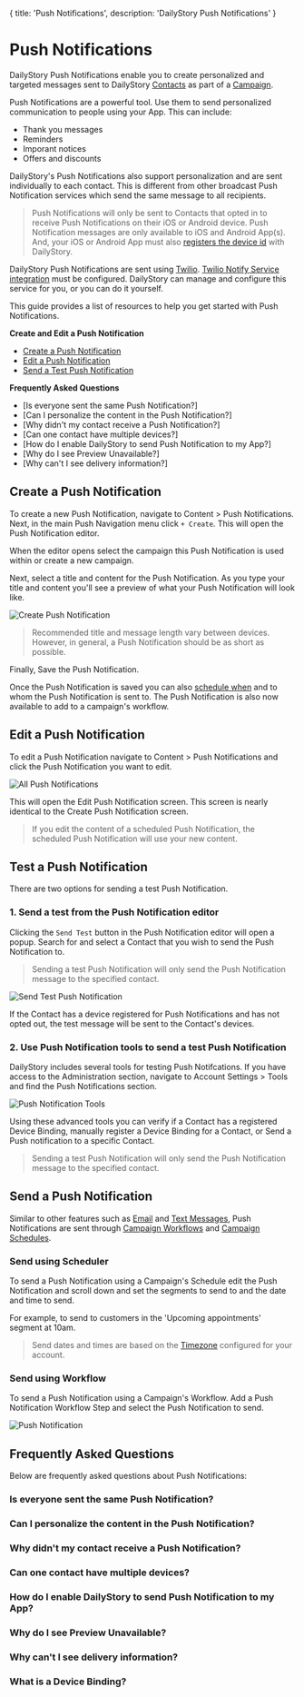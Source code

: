 {
title: 'Push Notifications',
description: 'DailyStory Push Notifications'
}
# Push Notifications
DailyStory Push Notifications enable you to create personalized and targeted messages sent to DailyStory [Contacts](/contacts) as part of a [Campaign](/campaigns).

Push Notifications are a powerful tool. Use them to send personalized communication to people using your App. This can include:

* Thank you messages
* Reminders
* Imporant notices
* Offers and discounts

DailyStory's Push Notifications also support personalization and are sent individually to each contact. This is different from other broadcast Push Notification services which send the same message to all recipients.

> Push Notifications will only be sent to Contacts that opted in to receive Push Notifications on their iOS or Android device. Push Notification messages are only available to iOS and Android App(s). And, your iOS or Android App must also [registers the device id](/api/contact/#api-contact-registerdevice) with DailyStory.

DailyStory Push Notifications are sent using [Twilio](/integrations/twilio). [Twilio Notify Service integration](/integrations/twilio) must be configured. DailyStory can manage and configure this service for you, or you can do it yourself.

This guide provides a list of resources to help you get started with Push Notifications.

**Create and Edit a Push Notification**

* [Create a Push Notification](#create-a-push-notification)
* [Edit a Push Notification](#edit-a-push-notification)
* [Send a Test Push Notification](#test-a-push-notification)

**Frequently Asked Questions**

* [Is everyone sent the same Push Notification?]
* [Can I personalize the content in the Push Notification?]
* [Why didn't my contact receive a Push Notification?]
* [Can one contact have multiple devices?]
* [How do I enable DailyStory to send Push Notification to my App?]
* [Why do I see Preview Unavailable?]
* [Why can't I see delivery information?]

## Create a Push Notification
To create a new Push Notification, navigate to Content > Push Notifications. Next, in the main Push Navigation menu click `+ Create`. This will open the Push Notification editor.

When the editor opens select the campaign this Push Notification is used within or create a new campaign.

Next, select a title and content for the Push Notification. As you type your title and content you'll see a preview of what your Push Notification will look like.

![Create Push Notification](/articles/push-notifications/push-03.gif "Create Push Notification")

> Recommended title and message length vary between devices. However, in general, a Push Notification should be as short as possible.

Finally, Save the Push Notification. 

Once the Push Notification is saved you can also [schedule when](#send-a-push-notification) and to whom the Push Notification is sent to. The Push Notification is also now available to add to a campaign's workflow.

## Edit a Push Notification
To edit a Push Notification navigate to Content > Push Notifications and click the Push Notification you want to edit.

![All Push Notifications](/articles/push-notifications/push-04.png "All Push Notifications")

This will open the Edit Push Notification screen. This screen is nearly identical to the Create Push Notification screen.

> If you edit the content of a scheduled Push Notification, the scheduled Push Notification will use your new content.

## Test a Push Notification
There are two options for sending a test Push Notification.

### 1. Send a test from the Push Notification editor
Clicking the `Send Test` button in the Push Notification editor will open a popup. Search for and select a Contact that you wish to send the Push Notification to.

> Sending a test Push Notification will only send the Push Notification message to the specified contact.

![Send Test Push Notification](/articles/push-notifications/push-05.png "Send Test Push Notification")

If the Contact has a device registered for Push Notifications and has not opted out, the test message will be sent to the Contact's devices.

### 2. Use Push Notification tools to send a test Push Notification
DailyStory includes several tools for testing Push Notifcations. If you have access to the Administration section, navigate to Account Settings > Tools and find the Push Notifications section.

![Push Notification Tools](/articles/push-notifications/push-02.png "Push Notification Tools")

Using these advanced tools you can verify if a Contact has a registered Device Binding, manually register a Device Binding for a Contact, or Send a Push notification to a specific Contact. 

> Sending a test Push Notification will only send the Push Notification message to the specified contact.

## Send a Push Notification
Similar to other features such as [Email](/emails) and [Text Messages](/text-messages), Push Notifications are sent through [Campaign Workflows](/campaigns/workflows) and [Campaign Schedules](/campaigns/schedules).

### Send using Scheduler
To send a Push Notification using a Campaign's Schedule edit the Push Notification and scroll down and set the segments to send to and the date and time to send.

For example, to send to customers in the 'Upcoming appointments' segment at 10am.

> Send dates and times are based on the [Timezone](/account/settings) configured for your account.

### Send using Workflow
To send a Push Notification using a Campaign's Workflow. Add a Push Notification Workflow Step and select the Push Notification to send.

![Push Notification](/articles/push-notifications/push-01.png "Push Notification")

## Frequently Asked Questions
Below are frequently asked questions about Push Notifications:

### Is everyone sent the same Push Notification?
### Can I personalize the content in the Push Notification?
### Why didn't my contact receive a Push Notification?
### Can one contact have multiple devices?
### How do I enable DailyStory to send Push Notification to my App?
### Why do I see Preview Unavailable?
### Why can't I see delivery information?
### What is a Device Binding?
